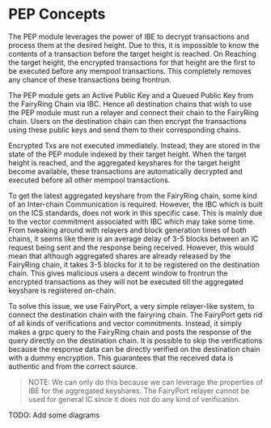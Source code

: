 # PEP Concepts

The PEP module leverages the power of IBE to decrypt transactions and process them at the desired height. Due to this, it is impossible to know the contents of a transaction before the target height is reached. On Reaching the target height, the encrypted transactions for that height are the first to be executed before any mempool transactions. This completely removes any chance of these transactions being frontrun.

The PEP module gets an Active Public Key and a Queued Public Key from the FairyRing Chain via IBC. Hence all destination chains that wish to use the PEP module must run a relayer and connect their chain to the FairyRing chain. Users on the destination chain can then encrypt the transactions using these public keys and send them to their corresponding chains.

Encrypted Txs are not executed immediately. Instead, they are stored in the state of the PEP module indexed by their target height. When the target height is reached, and the aggregated keyshares for the target height become available, these transactions are automatically decrypted and executed before all other mempool transactions.

To get the latest aggregated keyshare from the FairyRing chain, some kind of an Inter-chain Communication is required. However, the IBC which is built on the ICS standards, does not work in this specific case. This is mainly due to the vector commitment associated with IBC which may take some time. From tweaking around with relayers and block generation times of both chains, it seems like there is an average delay of 3-5 blocks between an IC request being sent and the response being received. However, this would mean that although aggregated shares are already released by the FairyRing chain, it takes 3-5 blocks for it to be registered on the destination chain. This gives malicious users a decent window to frontrun the encrypted transactions as they will not be executed till the aggregated keyshare is registered on-chain.

To solve this issue, we use FairyPort, a very simple relayer-like system, to connect the destination chain with the fairyring chain. The FairyPort gets rid of all kinds of verifications and vector commitments. Instead, it simply makes a grpc query to the FairyRing chain and posts the response of the query directly on the destination chain. It is possible to skip the verifications because the response data can be directly verified on the destination chain with a dummy encryption. This guarantees that the received data is authentic and from the correct source.

> NOTE: We can only do this because we can leverage the properties of IBE for the aggregated keyshares. The FairyPort relayer cannot be used for general IC since it does not do any kind of verification.

TODO: Add some diagrams
